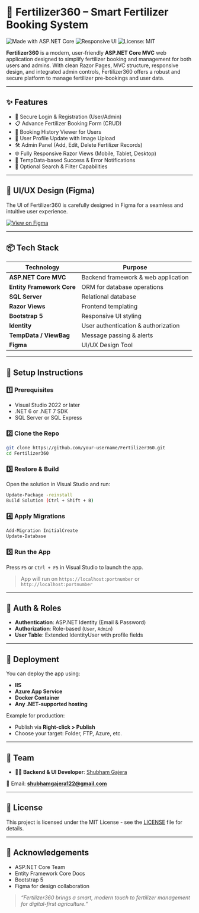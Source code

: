 
# 🌱 Fertilizer360  –  Smart Fertilizer Booking System

![Made with ASP.NET Core](https://img.shields.io/badge/Made%20with-ASP.NET%20Core-blue?logo=dotnet)
![Responsive UI](https://img.shields.io/badge/Design-Figma-purple?logo=figma)
![License: MIT](https://img.shields.io/badge/License-MIT-green.svg)

**Fertilizer360** is a modern, user-friendly **ASP.NET Core MVC** web application designed to simplify fertilizer booking and management for both users and admins. With clean Razor Pages, MVC structure, responsive design, and integrated admin controls, Fertilizer360 offers a robust and secure platform to manage fertilizer pre-bookings and user data.

---

## ✨ Features

- 🔐 Secure Login & Registration (User/Admin)
- 📋 Advance Fertilizer Booking Form (CRUD)
- 🧾 Booking History Viewer for Users
- 👤 User Profile Update with Image Upload
- 🛠️ Admin Panel (Add, Edit, Delete Fertilizer Records)
- 🌐 Fully Responsive Razor Views (Mobile, Tablet, Desktop)
- 💬 TempData-based Success & Error Notifications
- 🔎 Optional Search & Filter Capabilities

---

## 🎨 UI/UX Design (Figma)

The UI of Fertilizer360 is carefully designed in Figma for a seamless and intuitive user experience.

[![View on Figma](https://img.shields.io/badge/View%20Design-Figma-blue?logo=figma)](https://www.figma.com/design/QucTY5eVOAccKhq17niAMC/Fertilizer360?node-id=0-1&p=f&t=lZBNwc16r7aVgKRC-0)

---

## 📦 Tech Stack

| Technology                  | Purpose                                |
|-----------------------------|----------------------------------------|
| **ASP.NET Core MVC**        | Backend framework & web application    |
| **Entity Framework Core**   | ORM for database operations            |
| **SQL Server**              | Relational database                    |
| **Razor Views**             | Frontend templating                    |
| **Bootstrap 5**             | Responsive UI styling                  |
| **Identity**                | User authentication & authorization    |
| **TempData / ViewBag**      | Message passing & alerts               |
| **Figma**                   | UI/UX Design Tool                      |

---

## 🔧 Setup Instructions

### 1️⃣ Prerequisites

- Visual Studio 2022 or later
- .NET 6 or .NET 7 SDK
- SQL Server or SQL Express

### 2️⃣ Clone the Repo

```bash
git clone https://github.com/your-username/Fertilizer360.git
cd Fertilizer360
````

### 3️⃣ Restore & Build

Open the solution in Visual Studio and run:

```bash
Update-Package -reinstall
Build Solution (Ctrl + Shift + B)
```

### 4️⃣ Apply Migrations

```bash
Add-Migration InitialCreate
Update-Database
```

### 5️⃣ Run the App

Press `F5` or `Ctrl + F5` in Visual Studio to launch the app.

> App will run on `https://localhost:portnumber` or `http://localhost:portnumber`

---

## 🔐 Auth & Roles

* **Authentication**: ASP.NET Identity (Email & Password)
* **Authorization**: Role-based (`User`, `Admin`)
* **User Table**: Extended IdentityUser with profile fields

---

## 🚀 Deployment

You can deploy the app using:

* **IIS**
* **Azure App Service**
* **Docker Container**
* **Any .NET-supported hosting**

Example for production:

* Publish via **Right-click > Publish**
* Choose your target: Folder, FTP, Azure, etc.

---

## 👥 Team

* 👨‍💻 **Backend & UI Developer**: [Shubham Gajera](https://www.linkedin.com/in/shubham-gajera-2135b8268)

📧 Email: **[shubhamgajera122@gmail.com](mailto:shubhamgajera122@gmail.com)**

---

## 📝 License

This project is licensed under the MIT License - see the [LICENSE](LICENSE) file for details.

---

## 🙌 Acknowledgements

* ASP.NET Core Team
* Entity Framework Core Docs
* Bootstrap 5
* Figma for design collaboration

> *“Fertilizer360 brings a smart, modern touch to fertilizer management for digital-first agriculture.”*

